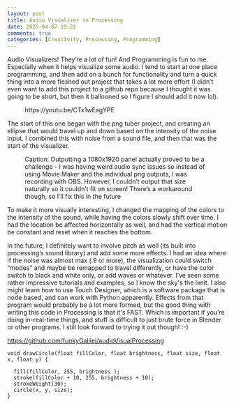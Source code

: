 ```yaml
---
layout: post
title: Audio Visualizer in Processing
date: 2025-04-07 19:22
comments: true
categories: [Creativity, Processing, Programming]
---
```

<!-- wp:paragraph -->
<p>Audio Visualizers! They’re a lot of fun! And Programming is fun to me. Especially when it helps visualize some audio. I tend to start at one place programming, and then add on a bunch for functionality and turn a quick thing into a more fleshed out project that takes a lot more effort (I didn’t even want to add this project to a github repo because I thought it was going to be short, but then it ballooned so I figure I should add it now lol).<br></p>
<!-- /wp:paragraph -->

<!-- wp:embed {"url":"https://youtu.be/CTx1wEagYPE","type":"video","providerNameSlug":"youtube","responsive":true,"className":"wp-embed-aspect-16-9 wp-has-aspect-ratio"} -->
<figure class="wp-block-embed is-type-video is-provider-youtube wp-block-embed-youtube wp-embed-aspect-16-9 wp-has-aspect-ratio"><div class="wp-block-embed__wrapper">
https://youtu.be/CTx1wEagYPE
</div></figure>
<!-- /wp:embed -->

<!-- wp:paragraph -->
<p>The start of this one began with the png tuber project, and creating an ellipse that would travel up and down based on the intensity of the noise input. I combined this with noise from a sound file, and then that was the start of the visualizer.&nbsp;<br></p>
<!-- /wp:paragraph -->

<!-- wp:image {"id":333,"sizeSlug":"full","linkDestination":"none","align":"right"} -->
<figure class="wp-block-image alignright size-full"><img src="https://dillonsmith57.wordpress.com/wp-content/uploads/2025/04/smino0443.png" alt="" class="wp-image-333" /><figcaption class="wp-element-caption">Caption: Outputting a 1080x1920 panel actually proved to be a challenge - I was having weird audio sync issues so instead of using Movie Maker and the individual png outputs, I was recording with OBS. However, I couldn’t output that size naturally so it couldn’t fit on screen! There’s a workaround though, so I’ll fix this in the future</figcaption></figure>
<!-- /wp:image -->

<!-- wp:paragraph -->
<p>To make it more visually interesting, I changed the mapping of the colors to the intensity of the sound, while having the colors slowly shift over time. I had the location be affected horizontally as well, and had the vertical motion be constant and reset when it reaches the bottom.&nbsp;<br></p>
<!-- /wp:paragraph -->

<!-- wp:paragraph -->
<p>In the future, I definitely want to involve pitch as well (its built into processing’s sound library) and add some more effects. I had an idea where if the noise was almost max (.9 or more), the visualization could switch “modes” and maybe be remapped to travel differently, or have the color switch to black and white only, or add waves or whatever. I’ve seen some rather impressive tutorials and examples, so I know the sky's the limit. I also might learn how to use Touch Designer, which is a software package that is node based, and can work with Python apparently. Effects from that program would probably be a lot more formed, but the good thing with writing this code in Processing is that it's FAST. Which is important if you’re doing in-real-time things, and stuff is difficult to just brute force in Blender or other programs. I still look forward to trying it out though! :-)</p>
<!-- /wp:paragraph -->

<!-- wp:paragraph -->
<p><a href="https://github.com/funkyGalilei/audioVisualProcessing">https://github.com/funkyGalilei/audioVisualProcessing</a></p>
<!-- /wp:paragraph -->

<!-- wp:code -->
<pre class="wp-block-code"><code>void drawCircle(float fillColor, float brightness, float size, float x, float y) {
    
  fill(fillColor, 255, brightness );
  stroke(fillColor + 10, 255, brightness + 10);
  strokeWeight(30);
  circle(x, y, size);
}</code></pre>
<!-- /wp:code -->

<!-- wp:paragraph -->
<p></p>
<!-- /wp:paragraph -->
